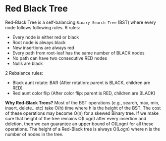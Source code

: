 # Red Black Tree
Red-Black Tree is a self-balancing `Binary Search Tree` (BST) where every node follows following rules.
6 rules:
* Every node is either red or black
* Root node is always black
* New insertions are always red
* Every path from root-leaf has the same number of BLACK nodes
* No path can have two consecutive RED nodes
* Nulls are black

2 Rebalance rules:
* Black aunt rotate: BAR (After rotation: parent is BLACK, children are RED)
* Red aunt color flip (After color flip: parent is RED, children are BLACK)

**Why Red-Black Trees?**
Most of the BST operations (e.g., search, max, min, insert, delete.. etc) take O(h) time where h is the height of the BST. The cost of these operations may become O(n) for a skewed Binary tree. If we make sure that height of the tree remains O(Logn) after every insertion and deletion, then we can guarantee an upper bound of O(Logn) for all these operations. The height of a Red-Black tree is always O(Logn) where n is the number of nodes in the tree.
